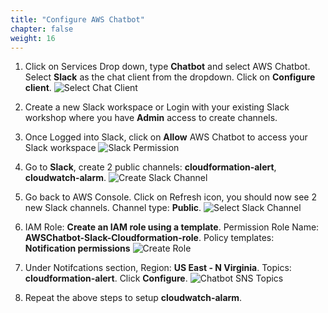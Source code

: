 ```yaml
---
title: "Configure AWS Chatbot"
chapter: false
weight: 16
---
```


1. Click on Services Drop down, type **Chatbot** and select AWS Chatbot. Select **Slack** as the chat client from the dropdown. Click on **Configure client**.
![Select Chat Client](/images/select-chat-client.png)

1. Create a new Slack workspace or Login with your existing Slack workshop where you have **Admin** access to create channels.

1. Once Logged into Slack, click on **Allow** AWS Chatbot to access your Slack workspace
![Slack Permission](/images/slack-perm.png)

1. Go to **Slack**, create 2 public channels: **cloudformation-alert**, **cloudwatch-alarm**.
![Create Slack Channel](/images/create-slack-channel.png)

1. Go back to AWS Console. Click on Refresh icon, you should now see 2 new Slack channels. Channel type: **Public**.
![Select Slack Channel](/images/select-slack-channel.png)

1. IAM Role: **Create an IAM role using a template**. Permission Role Name: **AWSChatbot-Slack-Cloudformation-role**. Policy templates: **Notification permissions**
![Create Role](/images/permission-role-name.png)

1. Under Notifcations section, Region: **US East - N Virginia**. Topics: **cloudformation-alert**. Click **Configure**.
![Chatbot SNS Topics](/images/chatbot-sns-topic.png)

1. Repeat the above steps to setup **cloudwatch-alarm**.
